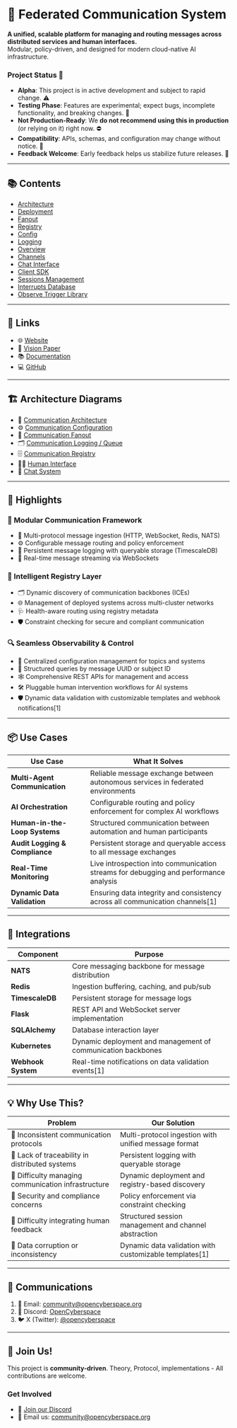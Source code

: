 # 🚀 Federated Communication System

**A unified, scalable platform for managing and routing messages across distributed services and human interfaces.**  
Modular, policy-driven, and designed for modern cloud-native AI infrastructure.

### Project Status 🚧

* **Alpha**: This project is in active development and subject to rapid change. ⚠️
* **Testing Phase**: Features are experimental; expect bugs, incomplete functionality, and breaking changes. 🧪
* **Not Production-Ready**: We **do not recommend using this in production** (or relying on it) right now. ⛔
* **Compatibility**: APIs, schemas, and configuration may change without notice. 🔄
* **Feedback Welcome**: Early feedback helps us stabilize future releases. 💬

---

## 📚 Contents 

* [Architecture](https://openmesh-internal.pages.dev/communication/architecture)
* [Deployment](https://openmesh-internal.pages.dev/communication/deployment)
* [Fanout](https://openmesh-internal.pages.dev/communication/fanout)
* [Registry](https://openmesh-internal.pages.dev/communication/registry)
* [Config](https://openmesh-internal.pages.dev/communication/config)
* [Logging](https://openmesh-internal.pages.dev/communication/logging)
* [Overview](https://openmesh-internal.pages.dev/communication/human-interface/architecture)
* [Channels](https://openmesh-internal.pages.dev/communication/human-interface/channels)
* [Chat Interface](https://openmesh-internal.pages.dev/communication/human-interface/chat)
* [Client SDK](https://openmesh-internal.pages.dev/communication/human-interface/client.md)
* [Sessions Management](https://openmesh-internal.pages.dev/communication/human-interface/sessions)
* [Interrupts Database](https://openmesh-internal.pages.dev/interrupts/interrupts_db)
* [Observe Trigger Library](https://openmesh-internal.pages.dev/interrupts/observe_trigger_lib)


---

## 🔗 Links

* 🌐 [Website](https://contracts-grid-internal.pages.dev/)
* 📄 [Vision Paper](https://resources.aigr.id/)
* 📚 [Documentation](https://openmesh-internal.pages.dev)
* 💻 [GitHub](https://github.com/opencyber-space/OpenMe.sh)

---

## 🏗 Architecture Diagrams

* 📡 [Communication Architecture](./images/communication.png)
* ⚙ [Communication Configuration](./images/communication-config.png)
* 🔀 [Communication Fanout](./images/communication-fanout.png)
* 🗂 [Communication Logging / Queue](./images/communication-queue.png)
* 🗄 [Communication Registry](./images/communication-registry.png)
* 🧑‍💻 [Human Interface](./images/communication-human-interface.png)
* 💬 [Chat System](./images/communication-chat.png)

---

## 🌟 Highlights

### 🧱 Modular Communication Framework
- 📡 Multi-protocol message ingestion (HTTP, WebSocket, Redis, NATS)
- ⚙️ Configurable message routing and policy enforcement
- 💾 Persistent message logging with queryable storage (TimescaleDB)
- 🔄 Real-time message streaming via WebSockets

### 🧠 Intelligent Registry Layer
- 🗂️ Dynamic discovery of communication backbones (ICEs)
- 🌐 Management of deployed systems across multi-cluster networks
- 🩺 Health-aware routing using registry metadata
- 🛡️ Constraint checking for secure and compliant communication

### 🔍 Seamless Observability & Control
- 🔑 Centralized configuration management for topics and systems
- 🧾 Structured queries by message UUID or subject ID
- 🕸️ Comprehensive REST APIs for management and access
- 🛠️ Pluggable human intervention workflows for AI systems
- 🛡️ Dynamic data validation with customizable templates and webhook notifications[1]

---

## 📦 Use Cases

| Use Case                        | What It Solves                                                                      |
| ------------------------------- | ----------------------------------------------------------------------------------- |
| **Multi-Agent Communication**   | Reliable message exchange between autonomous services in federated environments         |
| **AI Orchestration**            | Configurable routing and policy enforcement for complex AI workflows                   |
| **Human-in-the-Loop Systems**   | Structured communication between automation and human participants                     |
| **Audit Logging & Compliance**  | Persistent storage and queryable access to all message exchanges                     |
| **Real-Time Monitoring**        | Live introspection into communication streams for debugging and performance analysis |
| **Dynamic Data Validation**    | Ensuring data integrity and consistency across all communication channels[1]         |

---

## 🧩 Integrations

| Component           | Purpose                                                     |
| ------------------- | ----------------------------------------------------------- |
| **NATS**            | Core messaging backbone for message distribution              |
| **Redis**           | Ingestion buffering, caching, and pub/sub                     |
| **TimescaleDB**     | Persistent storage for message logs                         |
| **Flask**           | REST API and WebSocket server implementation                |
| **SQLAlchemy**      | Database interaction layer                                  |
| **Kubernetes**      | Dynamic deployment and management of communication backbones |
| **Webhook System**   | Real-time notifications on data validation events[1]          |

---

## 💡 Why Use This?

| Problem                                         | Our Solution                                                        |
| ----------------------------------------------- | ------------------------------------------------------------------- |
| 🔹 Inconsistent communication protocols          | Multi-protocol ingestion with unified message format                |
| 🔹 Lack of traceability in distributed systems   | Persistent logging with queryable storage                           |
| 🔹 Difficulty managing communication infrastructure | Dynamic deployment and registry-based discovery                       |
| 🔹 Security and compliance concerns              | Policy enforcement via constraint checking                          |
| 🔹 Difficulty integrating human feedback       | Structured session management and channel abstraction                |
| 🔹 Data corruption or inconsistency           | Dynamic data validation with customizable templates[1]                |

---

## 📢 Communications

1. 📧 Email: [community@opencyberspace.org](mailto:community@opencyberspace.org)  
2. 💬 Discord: [OpenCyberspace](https://discord.gg/W24vZFNB)  
3. 🐦 X (Twitter): [@opencyberspace](https://x.com/opencyberspace)

---

## 🤝 Join Us!

This project is **community-driven**. Theory, Protocol, implementations - All contributions are welcome.

### Get Involved

- 💬 [Join our Discord](https://discord.gg/W24vZFNB)  
- 📧 Email us: [community@opencyberspace.org](mailto:community@opencyberspace.org)

